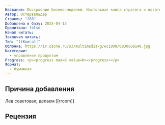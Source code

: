 ```yaml
---
Название: Построение бизнес-моделей. Настольная книга стратега и новатора
Автор: Остервальдер
Страниц: "288"
Добавлена в базу: 2025-04-13
Прочитана: false
Начал читать: 
Закончил читать: 
Тип: "[[Книга]]"
Обложка: https://ir.ozone.ru/s3/multimedia-g/wc1000/6830660140.jpg
Категории:
  - управление продуктом
Progress: <p><progress max=0 value=0></progress></p>
Формат:
  - бумажная
---
```

## Причина добавления

Лев советовал, делаем [[rroom]]

## Рецензия
